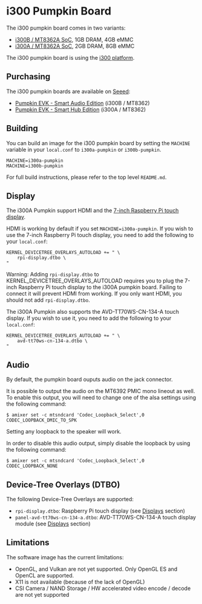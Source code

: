 # i300 Pumpkin Board

The i300 pumpkin board comes in two variants:
* [i300B / MT8362A SoC](https://www.mediatek.com/products/richIot/mt8362b), 1GB DRAM, 4GB eMMC
* [i300A / MT8362A SoC](https://www.mediatek.com/products/richIot/mt8362a), 2GB DRAM, 8GB eMMC

The i300 pumpkin board is using the [i300 platform](../platforms/i300.md).

## Purchasing

The i300 pumpkin boards are available on [Seeed](https://www.seeedstudio.com/):
* [Pumpkin EVK - Smart Audio Edition](https://www.seeedstudio.com/Pumpkin-Evaluation-Kit-Smart-Audio-Edition-p-4263.html) (i300B / MT8362)
* [Pumpkin EVK - Smart Hub Edition](https://www.seeedstudio.com/Pumpkin-Evaluation-Kit-Smart-Hub-Edition-p-4262.html) (i300A / MT8362)

## Building

You can build an image for the i300 pumpkin board by setting the
`MACHINE` variable in your `local.conf` to `i300a-pumpkin` or `i300b-pumpkin`.

	MACHINE=i300a-pumpkin
	MACHINE=i300b-pumpkin

For full build instructions, please refer to the top level `README.md`.

## Display

The i300A Pumpkin support HDMI and the [7-inch Raspberry Pi touch display](https://www.raspberrypi.org/products/raspberry-pi-touch-display/).

HDMI is working by default if you set `MACHINE=i300a-pumpkin`. If you wish to use the 7-inch Raspberry Pi touch display, you need to add the following to your `local.conf`:

	KERNEL_DEVICETREE_OVERLAYS_AUTOLOAD += " \
		rpi-display.dtbo \
	"

Warning: Adding `rpi-display.dtbo` to KERNEL_DEVICETREE_OVERLAYS_AUTOLOAD requires you to plug the 7-inch Raspberry Pi touch display to the i300A pumpkin board. Failing to connect it will prevent HDMI from working. If you only want HDMI, you should not add `rpi-display.dtbo`.

The i300A Pumpkin also supports the AVD-TT70WS-CN-134-A touch display. If you wish to use it, you need to add the following to your `local.conf`:

	KERNEL_DEVICETREE_OVERLAYS_AUTOLOAD += " \
		avd-tt70ws-cn-134-a.dtbo \
	"

## Audio

By default, the pumpkin board ouputs audio on the jack connector.

It is possible to output the audio on the MT6392 PMIC mono lineout as well. To enable this output, you will need to change one of the alsa settings using the following command:

	$ amixer set -c mtsndcard 'Codec_Loopback_Select',0 CODEC_LOOPBACK_DMIC_TO_SPK

Setting any loopback to the speaker will work.

In order to disable this audio output, simply disable the loopback by using the following command:

	$ amixer set -c mtsndcard 'Codec_Loopback_Select',0 CODEC_LOOPBACK_NONE

## Device-Tree Overlays (DTBO)

The following Device-Tree Overlays are supported:
* `rpi-display.dtbo`: Raspberry Pi touch display (see [Displays](#displays) section)
* `panel-avd-tt70ws-cn-134-a.dtbo`: AVD-TT70WS-CN-134-A touch display module (see [Displays](#displays) section)

## Limitations

The software image has the current limitations:
* OpenGL, and Vulkan are not yet supported. Only OpenGL ES and OpenCL are supported.
* X11 is not available (because of the lack of OpenGL)
* CSI Camera / NAND Storage / HW accelerated video encode / decode are not yet
supported
